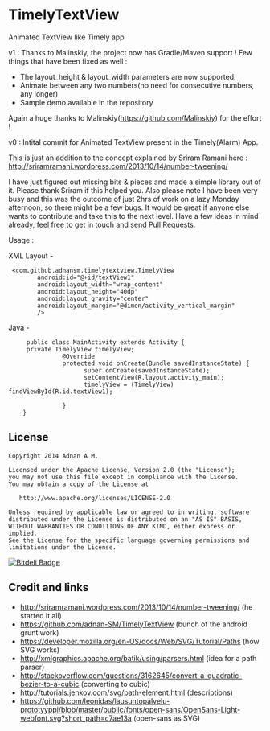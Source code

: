 TimelyTextView
==============

Animated TextView like Timely app


v1 : 
Thanks to Malinskiy, the project now has Gradle/Maven support !  Few things that have been fixed as well :

- The layout_height & layout_width parameters are now supported. 
- Animate between any two numbers(no need for consecutive numbers, any longer)
- Sample demo available in the repository 

Again a huge thanks to Malinskiy(https://github.com/Malinskiy) for the effort !

v0 :
Intital commit for Animated TextView present in the Timely(Alarm) App.


This is just an addition to the concept explained by Sriram Ramani here : http://sriramramani.wordpress.com/2013/10/14/number-tweening/

I have just figured out missing bits & pieces and made a simple library out of it. Please thank Sriram if this helped you. Also please note I have been very busy and this was the outcome  of just 2hrs of work on a lazy Monday afternoon, so there might be a few bugs. It would be great if anyone else wants to contribute and take this to the next level. Have a few ideas in mind already, feel free to get in touch and send Pull Requests.


Usage :

XML Layout -

     <com.github.adnansm.timelytextview.TimelyView
            android:id="@+id/textView1"
            android:layout_width="wrap_content"
            android:layout_height="40dp"
            android:layout_gravity="center"
            android:layout_margin="@dimen/activity_vertical_margin"
            />
   

Java -

         public class MainActivity extends Activity {
         private TimelyView timelyView; 
                   @Override
                   protected void onCreate(Bundle savedInstanceState) {
                         super.onCreate(savedInstanceState);
                         setContentView(R.layout.activity_main);
                         timelyView = (TimelyView) findViewById(R.id.textView1);
                        
                   }
        }


License
--------

    Copyright 2014 Adnan A M.

    Licensed under the Apache License, Version 2.0 (the "License");
    you may not use this file except in compliance with the License.
    You may obtain a copy of the License at

       http://www.apache.org/licenses/LICENSE-2.0

    Unless required by applicable law or agreed to in writing, software
    distributed under the License is distributed on an "AS IS" BASIS,
    WITHOUT WARRANTIES OR CONDITIONS OF ANY KIND, either express or implied.
    See the License for the specific language governing permissions and
    limitations under the License.



[![Bitdeli Badge](https://d2weczhvl823v0.cloudfront.net/adnan-SM/timelytextview/trend.png)](https://bitdeli.com/free "Bitdeli Badge")

Credit and links
----------------
- http://sriramramani.wordpress.com/2013/10/14/number-tweening/ (he started it all)
- https://github.com/adnan-SM/TimelyTextView (bunch of the android grunt work)
- https://developer.mozilla.org/en-US/docs/Web/SVG/Tutorial/Paths (how SVG works)
- http://xmlgraphics.apache.org/batik/using/parsers.html (idea for a path parser)
- http://stackoverflow.com/questions/3162645/convert-a-quadratic-bezier-to-a-cubic (converting to cubic)
- http://tutorials.jenkov.com/svg/path-element.html (descriptions)
- https://github.com/leonidas/lausuntopalvelu-prototyyppi/blob/master/public/fonts/open-sans/OpenSans-Light-webfont.svg?short_path=c7ae13a (open-sans as SVG)

